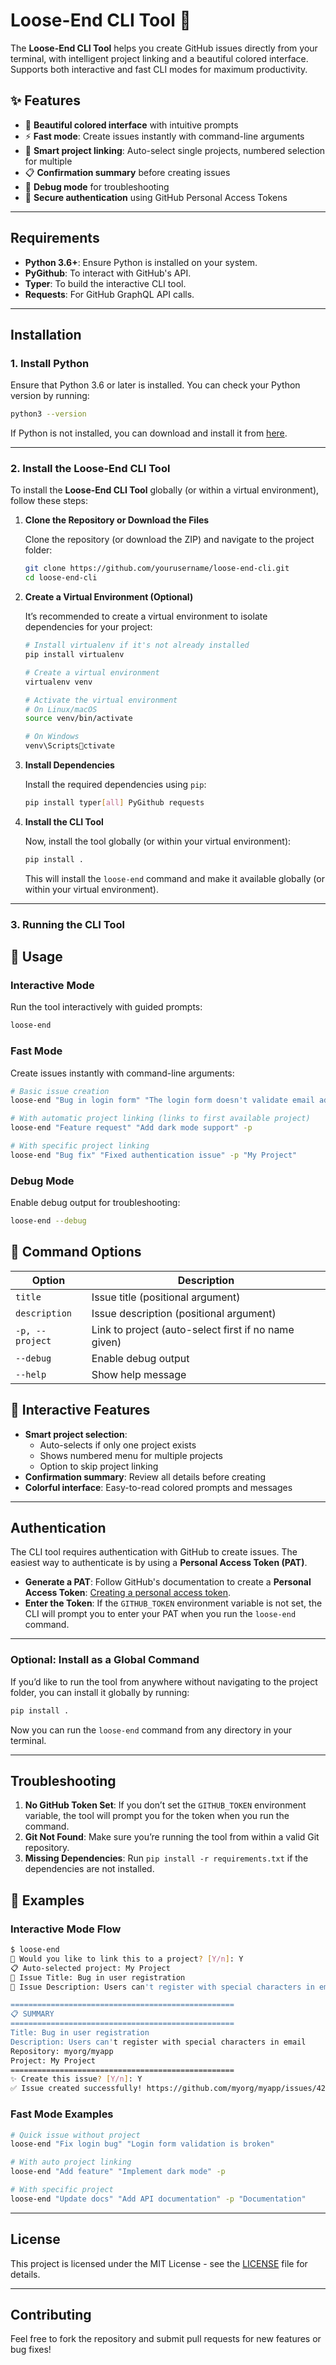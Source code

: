
# Loose-End CLI Tool 🚀

The **Loose-End CLI Tool** helps you create GitHub issues directly from your terminal, with intelligent project linking and a beautiful colored interface. Supports both interactive and fast CLI modes for maximum productivity.

## ✨ Features

- 🎨 **Beautiful colored interface** with intuitive prompts
- ⚡ **Fast mode**: Create issues instantly with command-line arguments
- 🔗 **Smart project linking**: Auto-select single projects, numbered selection for multiple
- 📋 **Confirmation summary** before creating issues
- 🐛 **Debug mode** for troubleshooting
- 🔐 **Secure authentication** using GitHub Personal Access Tokens

---

## Requirements

- **Python 3.6+**: Ensure Python is installed on your system.
- **PyGithub**: To interact with GitHub's API.
- **Typer**: To build the interactive CLI tool.
- **Requests**: For GitHub GraphQL API calls.

---

## Installation

### 1. Install Python

Ensure that Python 3.6 or later is installed. You can check your Python version by running:

```bash
python3 --version
```

If Python is not installed, you can download and install it from [here](https://www.python.org/downloads/).

---

### 2. Install the Loose-End CLI Tool

To install the **Loose-End CLI Tool** globally (or within a virtual environment), follow these steps:

1. **Clone the Repository or Download the Files**

   Clone the repository (or download the ZIP) and navigate to the project folder:

   ```bash
   git clone https://github.com/yourusername/loose-end-cli.git
   cd loose-end-cli
   ```

2. **Create a Virtual Environment (Optional)**

   It’s recommended to create a virtual environment to isolate dependencies for your project:

   ```bash
   # Install virtualenv if it's not already installed
   pip install virtualenv

   # Create a virtual environment
   virtualenv venv

   # Activate the virtual environment
   # On Linux/macOS
   source venv/bin/activate

   # On Windows
   venv\Scriptsctivate
   ```

3. **Install Dependencies**

   Install the required dependencies using `pip`:

   ```bash
   pip install typer[all] PyGithub requests
   ```

4. **Install the CLI Tool**

   Now, install the tool globally (or within your virtual environment):

   ```bash
   pip install .
   ```

   This will install the `loose-end` command and make it available globally (or within your virtual environment).

---

### 3. Running the CLI Tool

## 🚀 Usage

### Interactive Mode
Run the tool interactively with guided prompts:
```bash
loose-end
```

### Fast Mode
Create issues instantly with command-line arguments:
```bash
# Basic issue creation
loose-end "Bug in login form" "The login form doesn't validate email addresses properly"

# With automatic project linking (links to first available project)
loose-end "Feature request" "Add dark mode support" -p

# With specific project linking
loose-end "Bug fix" "Fixed authentication issue" -p "My Project"
```

### Debug Mode
Enable debug output for troubleshooting:
```bash
loose-end --debug
```

## 🎯 Command Options

| Option | Description |
|--------|-------------|
| `title` | Issue title (positional argument) |
| `description` | Issue description (positional argument) |
| `-p, --project` | Link to project (auto-select first if no name given) |
| `--debug` | Enable debug output |
| `--help` | Show help message |

## 🔄 Interactive Features

- **Smart project selection**: 
  - Auto-selects if only one project exists
  - Shows numbered menu for multiple projects
  - Option to skip project linking
- **Confirmation summary**: Review all details before creating
- **Colorful interface**: Easy-to-read colored prompts and messages

---

## Authentication

The CLI tool requires authentication with GitHub to create issues. The easiest way to authenticate is by using a **Personal Access Token (PAT)**.

- **Generate a PAT**: Follow GitHub's documentation to create a **Personal Access Token**: [Creating a personal access token](https://docs.github.com/en/github/authenticating-to-github/creating-a-personal-access-token).
- **Enter the Token**: If the `GITHUB_TOKEN` environment variable is not set, the CLI will prompt you to enter your PAT when you run the `loose-end` command.

---

### Optional: Install as a Global Command

If you’d like to run the tool from anywhere without navigating to the project folder, you can install it globally by running:

```bash
pip install .
```

Now you can run the `loose-end` command from any directory in your terminal.

---

## Troubleshooting

1. **No GitHub Token Set**: If you don’t set the `GITHUB_TOKEN` environment variable, the tool will prompt you for the token when you run the command.
2. **Git Not Found**: Make sure you’re running the tool from within a valid Git repository.
3. **Missing Dependencies**: Run `pip install -r requirements.txt` if the dependencies are not installed.

## 🎉 Examples

### Interactive Mode Flow
```bash
$ loose-end
🔗 Would you like to link this to a project? [Y/n]: Y
📋 Auto-selected project: My Project
📝 Issue Title: Bug in user registration
📄 Issue Description: Users can't register with special characters in email

==================================================
📋 SUMMARY
==================================================
Title: Bug in user registration
Description: Users can't register with special characters in email
Repository: myorg/myapp
Project: My Project
==================================================
✨ Create this issue? [Y/n]: Y
✅ Issue created successfully! https://github.com/myorg/myapp/issues/42
```

### Fast Mode Examples
```bash
# Quick issue without project
loose-end "Fix login bug" "Login form validation is broken"

# With auto project linking
loose-end "Add feature" "Implement dark mode" -p

# With specific project
loose-end "Update docs" "Add API documentation" -p "Documentation"
```

---

## License

This project is licensed under the MIT License - see the [LICENSE](LICENSE) file for details.

---

## Contributing

Feel free to fork the repository and submit pull requests for new features or bug fixes!